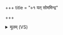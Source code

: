 +++
title = "०१ यत् सोममिन्द्र"

+++
<details><summary>मूलम् (VS)</summary>

यत्सोम॑मिन्द्र॒ विष्ण॑वि॒ यद्वा॑ घ त्रि॒त आ॒प्त्ये।  
यद्वा॑ म॒रुत्सु॒ मन्द॑से॒ समिन्दु॑भिः ॥
</details>